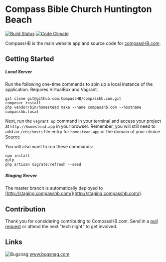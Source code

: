 # Compass Bible Church Huntington Beach
[![Build Status](https://travis-ci.org/CompassHB/compasshb.com.svg?branch=master)](https://travis-ci.org/CompassHB/compasshb.com) [![Code Climate](https://codeclimate.com/github/CompassHB/compasshb.com/badges/gpa.svg)](https://codeclimate.com/github/CompassHB/compasshb.com)

CompassHB is the main website app and source code for [compassHB.com](http://www.compasshb.com/).
## Getting Started
##### Local Server
Run the following one-time commands to spin up a local instance of the application. Requires VirtualBox and Vagrant.

	git clone git@github.com:CompassHB/compasshb.com.git
	composer install
	php vendor/bin/homestead make --name compasshb.com --hostname compasshb.local

Next, run the `vagrant up` command in your terminal and access your project at `http://homestead.app` in your browser. Remember, you will still need to add an `/etc/hosts` file entry for `homestead.app` or the domain of your choice. [Source](http://laravel.com/docs/master/homestead#introduction)

You will also want to run these commands:

	npm install
	gulp
	php artisan migrate:refresh --seed

##### Staging Server
The master branch is automatically deployed to [http://staging.compasshb.com/](http://staging.compasshb.com/).

## Contribution
Thank you for considering contributing to CompassHB.com. Send in a [pull request](https://help.github.com/articles/using-pull-requests/) or attend the next "tech night" to get involved.

## Links
![Bugsnag](https://marketing-assets.pivotaltracker.com/marketing_assets/integrations/2013/bugsnag_logo-76e2ba9743bf7871135a111a84124cd4ad712fa2550b1b57e17a264c028226fb.png)
www.bugsnag.com
